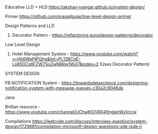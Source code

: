 Educative LLD + HLD
https://akshay-iyangar.github.io/system-design/

Primer https://github.com/prasadgujar/low-level-design-primer

Design Patterns and LLD

1. Decorator Pattern - https://refactoring.guru/design-patterns/decorator

Low Level Design 

1. Hotel Management System - https://www.youtube.com/watch?v=Hb6WePtPQhg&list=PL12BCqE-Lp650Cg6FZW7SoZwN8Rw1WJI7&index=2 (Uses Decorator Pattern)


SYSTEM DESIGN 

FB NOTIFICATION System - https://towardsdatascience.com/designing-notification-system-with-message-queues-c30a2c9046de

Java 

Brillian resource - https://www.youtube.com/channel/UChwKlOVR041tngjerWxVccw


Compilations 
https://leetcode.com/discuss/interview-question/system-design/1729681/compilation-microsoft-design-questions-sde-isde-ii
